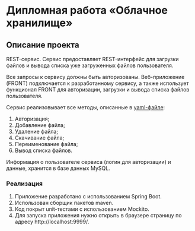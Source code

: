 # Дипломная работа «Облачное хранилище»
## Описание проекта
REST-сервис. Сервис предоставляет REST-интерфейс для загрузки файлов и вывода списка уже загруженных файлов пользователя.

Все запросы к сервису должны быть авторизованы. Веб-приложение (FRONT) подключается к разработанному сервису, а также использует функционал FRONT для авторизации, загрузки и вывода списка файлов пользователя.

Сервис реализовывает все методы, описанные в [yaml-файле](https://github.com/netology-code/jd-homeworks/blob/master/diploma/CloudServiceSpecification.yaml):
1. Авторизация;
2. Добавление файла;
3. Удаление файла;
4. Скачивание файла;
5. Переименование файла;
6. Вывод списка файлов.

Информация о пользователe сервиса (логин для авторизации) и данные, хранится в базе данных MySQL.

### Реализация
1. Приложение разработано с использованием Spring Boot.
2. Использован сборщик пакетов maven.
3. Код покрыт unit-тестами с использованием Mockito.
4. Для запуска приложения нужно открыть в браузере страницу по адресу http://localhost:9999/.